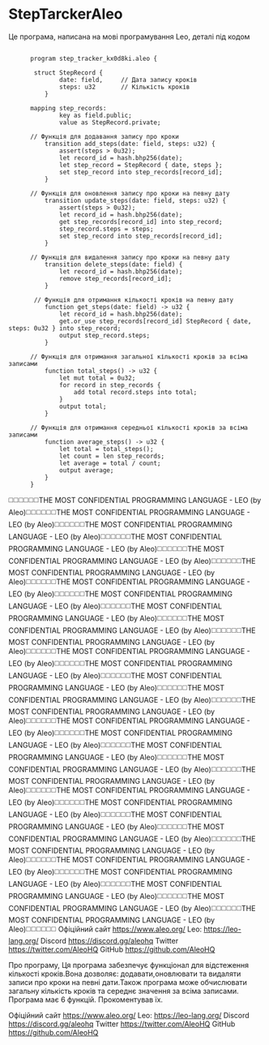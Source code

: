 # StepTarckerAleo
Це програма, написана на мові програмування Leo, деталі під кодом
```leo

      program step_tracker_kx0d8ki.aleo {
      
       struct StepRecord {
              date: field,     // Дата запису кроків
              steps: u32       // Кількість кроків
          }
      
      mapping step_records:
              key as field.public;     
              value as StepRecord.private; 
      
      // Функція для додавання запису про кроки
          transition add_steps(date: field, steps: u32) {
              assert(steps > 0u32);
              let record_id = hash.bhp256(date); 
              let step_record = StepRecord { date, steps }; 
              set step_record into step_records[record_id];
          }
      
      // Функція для оновлення запису про кроки на певну дату
          transition update_steps(date: field, steps: u32) {
              assert(steps > 0u32); 
              let record_id = hash.bhp256(date); 
              get step_records[record_id] into step_record; 
              step_record.steps = steps; 
              set step_record into step_records[record_id];
          }
      
      // Функція для видалення запису про кроки на певну дату
          transition delete_steps(date: field) {
              let record_id = hash.bhp256(date); 
              remove step_records[record_id]; 
          }
      
       // Функція для отримання кількості кроків на певну дату
          function get_steps(date: field) -> u32 {
              let record_id = hash.bhp256(date);
              get.or_use step_records[record_id] StepRecord { date, steps: 0u32 } into step_record;
              output step_record.steps;
          }
      
      // Функція для отримання загальної кількості кроків за всіма записами
          function total_steps() -> u32 {
              let mut total = 0u32; 
              for record in step_records { 
                  add total record.steps into total;
              }
              output total; 
          }
      
      // Функція для отримання середньої кількості кроків за всіма записами
          function average_steps() -> u32 {
              let total = total_steps(); 
              let count = len step_records;
              let average = total / count; 
              output average; 
          }
      }

```

◻️◻️◻️◻️◻️◻️THE MOST CONFIDENTIAL PROGRAMMING LANGUAGE - LEO (by Aleo)◻️◻️◻️◻️◻️◻️THE MOST CONFIDENTIAL PROGRAMMING LANGUAGE - LEO (by Aleo)◻️◻️◻️◻️◻️◻️THE MOST CONFIDENTIAL PROGRAMMING LANGUAGE - LEO (by Aleo)◻️◻️◻️◻️◻️◻️THE MOST CONFIDENTIAL PROGRAMMING LANGUAGE - LEO (by Aleo)◻️◻️◻️◻️◻️◻️THE MOST CONFIDENTIAL PROGRAMMING LANGUAGE - LEO (by Aleo)◻️◻️◻️◻️◻️◻️THE MOST CONFIDENTIAL PROGRAMMING LANGUAGE - LEO (by Aleo)◻️◻️◻️◻️◻️◻️THE MOST CONFIDENTIAL PROGRAMMING LANGUAGE - LEO (by Aleo)◻️◻️◻️◻️◻️◻️THE MOST CONFIDENTIAL PROGRAMMING LANGUAGE - LEO (by Aleo)◻️◻️◻️◻️◻️◻️THE MOST CONFIDENTIAL PROGRAMMING LANGUAGE - LEO (by Aleo)◻️◻️◻️◻️◻️◻️THE MOST CONFIDENTIAL PROGRAMMING LANGUAGE - LEO (by Aleo)◻️◻️◻️◻️◻️◻️THE MOST CONFIDENTIAL PROGRAMMING LANGUAGE - LEO (by Aleo)◻️◻️◻️◻️◻️◻️THE MOST CONFIDENTIAL PROGRAMMING LANGUAGE - LEO (by Aleo)◻️◻️◻️◻️◻️◻️THE MOST CONFIDENTIAL PROGRAMMING LANGUAGE - LEO (by Aleo)◻️◻️◻️◻️◻️◻️THE MOST CONFIDENTIAL PROGRAMMING LANGUAGE - LEO (by Aleo)◻️◻️◻️◻️◻️◻️THE MOST CONFIDENTIAL PROGRAMMING LANGUAGE - LEO (by Aleo)◻️◻️◻️◻️◻️◻️THE MOST CONFIDENTIAL PROGRAMMING LANGUAGE - LEO (by Aleo)◻️◻️◻️◻️◻️◻️THE MOST CONFIDENTIAL PROGRAMMING LANGUAGE - LEO (by Aleo)◻️◻️◻️◻️◻️◻️THE MOST CONFIDENTIAL PROGRAMMING LANGUAGE - LEO (by Aleo)◻️◻️◻️◻️◻️◻️THE MOST CONFIDENTIAL PROGRAMMING LANGUAGE - LEO (by Aleo)◻️◻️◻️◻️◻️◻️THE MOST CONFIDENTIAL PROGRAMMING LANGUAGE - LEO (by Aleo)◻️◻️◻️◻️◻️◻️THE MOST CONFIDENTIAL PROGRAMMING LANGUAGE - LEO (by Aleo)◻️◻️◻️◻️◻️◻️THE MOST CONFIDENTIAL PROGRAMMING LANGUAGE - LEO (by Aleo)◻️◻️◻️◻️◻️◻️THE MOST CONFIDENTIAL PROGRAMMING LANGUAGE - LEO (by Aleo)◻️◻️◻️◻️◻️◻️THE MOST CONFIDENTIAL PROGRAMMING LANGUAGE - LEO (by Aleo)◻️◻️◻️◻️◻️◻️THE MOST CONFIDENTIAL PROGRAMMING LANGUAGE - LEO (by Aleo)◻️◻️◻️◻️◻️◻️THE MOST CONFIDENTIAL PROGRAMMING LANGUAGE - LEO (by Aleo)◻️◻️◻️◻️◻️◻️THE MOST CONFIDENTIAL PROGRAMMING LANGUAGE - LEO (by Aleo)◻️◻️◻️◻️◻️◻️THE MOST CONFIDENTIAL PROGRAMMING LANGUAGE - LEO (by Aleo)◻️◻️◻️◻️◻️◻️THE MOST CONFIDENTIAL PROGRAMMING LANGUAGE - LEO (by Aleo)◻️◻️◻️◻️◻️◻️THE MOST CONFIDENTIAL PROGRAMMING LANGUAGE - LEO (by Aleo)◻️◻️◻️◻️◻️◻️THE MOST CONFIDENTIAL PROGRAMMING LANGUAGE - LEO (by Aleo)◻️◻️◻️◻️◻️◻️ Офіційний сайт https://www.aleo.org/ Leo: https://leo-lang.org/ Discord https://discord.gg/aleohq Twitter https://twitter.com/AleoHQ GitHub https://github.com/AleoHQ

Про програму, Ця програма забезпечує функціонал для відстеження кількості кроків.Вона дозволяє: додавати,оновлювати та видаляти записи про кроки на певні дати.Також програма може обчислювати загальну кількість кроків та середнє значення за всіма записами. Програма має 6 функцій. Прокоментував їх. 


Офіційний сайт https://www.aleo.org/ Leo: https://leo-lang.org/ Discord https://discord.gg/aleohq Twitter https://twitter.com/AleoHQ GitHub https://github.com/AleoHQ
